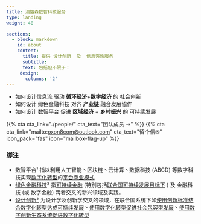 ```yaml
---
title: 澳恪森数智科技服务
type: landing
weight: 40

sections:
  - block: markdown
    id: about
    content:
      title: 提供 设计创新  及  信息咨询服务
      subtitle: 
      text: 包括但不限于：
     design:
       columns: '2'
---
```

*  如何设计<span class="highlight-container highlight-fushia"><span class="highlight">信息流</span></span> 驱动  **循环经济**+**数字经济** 的 社会创新
*  如何设计 <span class="highlight-container highlight-green"><span class="highlight"> 绿色金融科技</span></span> 对齐  **产业链** 融合发展協作
*  如何设计<span class="highlight-container highlight-yellow"><span class="highlight"> 数智平台</span></span> 促进 **区域经济** + **乡村振兴** 的 可持续发展

{{% cta cta_link="./people/" cta_text="团队成员 →" %}}
{{% cta cta_link="mailto:oxon8com@outlook.com" cta_text="留个信✉"  icon_pack="fas" icon="mailbox-flag-up" %}}

 ### 脚注
 * 数智平台¹ 指以利用人工智能丶区块链丶云计算丶数据科技 (ABCD) 等数字科技实现[数字化转型](http://www.sasac.gov.cn/n4470048/n13461446/n15927611/n16058233/c16135120/content.html)的[平台商业模式](https://www2.deloitte.com/cn/zh/pages/soe/articles/soe-digital-transformation-2.html)
 * [绿色金融科技](https://link.springer.com/chapter/10.1007/978-3-319-76014-8_11)² 指[可持续金融](https://www.unep.org/regions/asia-and-pacific/regional-initiatives/supporting-resource-efficiency/green-financing) (特别包括[联合国可持续发展目标下](https://www.un.org/en/digital-financing-taskforce) ) 及 金融科技 (或 数字金融) 两者交叉的新兴领域及实践。
 * [设计创新³](https://www.sciencedirect.com/topics/social-sciences/design-innovation)  为设计学及创新学交叉的领域，在联合国系统下如[使用创新标准结合数字化转型达成可持续发展](https://www.unido.org/news/unido-promotes-innovation-standards-and-digital-transformation-achieve-sdgs)丶[使用数字化转型促进社会包容型发展](https://www.un.org/development/desa/dspd/2021/02/digital-technologies-for-social-inclusion/)丶[使用数字创新生态系统促进数字化转型](https://www.itu.int/itu-d/sites/innovation/)
 